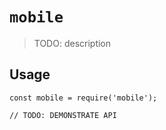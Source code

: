 # `mobile`

> TODO: description

## Usage

```
const mobile = require('mobile');

// TODO: DEMONSTRATE API
```
